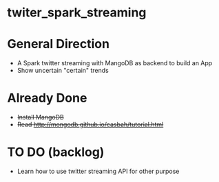 # twiter_spark_streaming
# General Direction
* A Spark twitter streaming with MangoDB as backend to build an App
* Show uncertain "certain" trends

# Already Done
* ~~Install MangoDB~~
* ~~Read http://mongodb.github.io/casbah/tutorial.html~~

# TO DO (backlog)
* Learn how to use twitter streaming API for other purpose

